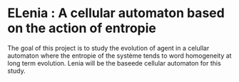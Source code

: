 # ELenia : A cellular automaton based on the action of entropie
The goal of this project is to study the evolution of agent in a celullar automaton where the entropie of the système tends to word homogeneity at long term evolution. Lenia will be the baseede cellular automaton for this study.
